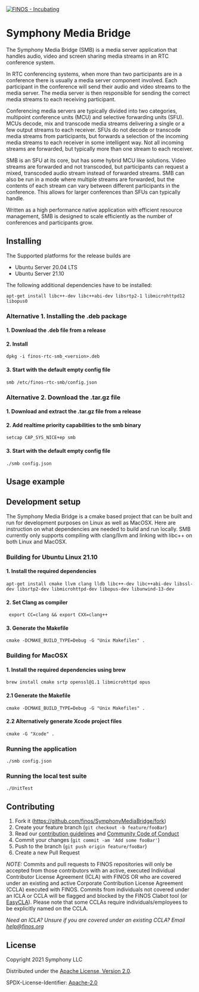 [![FINOS - Incubating](https://cdn.jsdelivr.net/gh/finos/contrib-toolbox@master/images/badge-incubating.svg)](https://finosfoundation.atlassian.net/wiki/display/FINOS/Incubating)



# Symphony Media Bridge

The Symphony Media Bridge (SMB) is a media server application that handles audio, video and screen sharing media streams in an RTC conference system.

In RTC conferencing systems, when more than two participants are in a conference there is usually a media server component involved. Each participant in the conference will send their audio and video streams to the media server. The media server is then responsible for sending the correct media streams to each receiving participant.

Conferencing media servers are typically divided into two categories, multipoint conference units (MCU) and selective forwarding units (SFU).
 MCUs decode, mix and transcode media streams delivering a single or a few output streams to each receiver. SFUs do not decode or transcode media streams from participants, but forwards a selection of the incoming media streams to each receiver in some intelligent way. Not all incoming streams are forwarded, but typically more than one stream to each receiver.

SMB is an SFU at its core, but has some hybrid MCU like solutions. Video streams are forwarded and not transcoded, but participants can request a mixed, transcoded audio stream instead of forwarded streams. SMB can also be run in a mode where multiple streams are forwarded, but the contents of each stream can vary between different participants in the conference. This allows for larger conferences than SFUs can typically handle.

Written as a high performance native application with efficient resource management, SMB is designed to scale efficiently as the number of conferences and participants grow.

## Installing

The Supported platforms for the release builds are
- Ubuntu Server 20.04 LTS
- Ubuntu Server 21.10

The following additional dependencies have to be installed:

```apt-get install libc++-dev libc++abi-dev libsrtp2-1 libmicrohttpd12 libopus0```

### Alternative 1. Installing the .deb package

#### 1. Download the .deb file from a release

#### 2. Install

```dpkg -i finos-rtc-smb_<version>.deb```

#### 3. Start with the default empty config file

```smb /etc/finos-rtc-smb/config.json```

### Alternative 2. Download the .tar.gz file 

#### 1. Download and extract the .tar.gz file from a release

#### 2. Add realtime priority capabilities to the smb binary

```setcap CAP_SYS_NICE+ep smb```

#### 3. Start with the default empty config file

```./smb config.json```


## Usage example

## Development setup

The Symphony Media Bridge is a cmake based project that can be built and run for development purposes on Linux as well as MacOSX. Here are instruction on what dependencies are needed to build and run locally. SMB currently only supports compiling with clang/llvm and linking with libc++ on both Linux and MacOSX.

### Building for Ubuntu Linux 21.10

#### 1. Install the required dependencies

```apt-get install cmake llvm clang lldb libc++-dev libc++abi-dev libssl-dev libsrtp2-dev libmicrohttpd-dev libopus-dev libunwind-13-dev```

#### 2. Set Clang as compiler

``` export CC=clang && export CXX=clang++```

#### 3. Generate the Makefile

```cmake -DCMAKE_BUILD_TYPE=Debug -G "Unix Makefiles" .```


### Building for MacOSX

#### 1. Install the required dependencies using brew

```brew install cmake srtp openssl@1.1 libmicrohttpd opus```

#### 2.1 Generate the Makefile

```cmake -DCMAKE_BUILD_TYPE=Debug -G "Unix Makefiles" .```

#### 2.2 Alternatively generate Xcode project files

```cmake -G "Xcode" .```

### Running the application

``` ./smb config.json ```

### Running the local test suite
```./UnitTest```

## Contributing

1. Fork it (<https://github.com/finos/SymphonyMediaBridge/fork>)
2. Create your feature branch (`git checkout -b feature/fooBar`)
3. Read our [contribution guidelines](.github/CONTRIBUTING.md) and [Community Code of Conduct](https://www.finos.org/code-of-conduct)
4. Commit your changes (`git commit -am 'Add some fooBar'`)
5. Push to the branch (`git push origin feature/fooBar`)
6. Create a new Pull Request

_NOTE:_ Commits and pull requests to FINOS repositories will only be accepted from those contributors with an active, executed Individual Contributor License Agreement (ICLA) with FINOS OR who are covered under an existing and active Corporate Contribution License Agreement (CCLA) executed with FINOS. Commits from individuals not covered under an ICLA or CCLA will be flagged and blocked by the FINOS Clabot tool (or [EasyCLA](https://github.com/finos/community/blob/master/governance/Software-Projects/EasyCLA.md)). Please note that some CCLAs require individuals/employees to be explicitly named on the CCLA.

*Need an ICLA? Unsure if you are covered under an existing CCLA? Email [help@finos.org](mailto:help@finos.org)*


## License

Copyright 2021 Symphony LLC

Distributed under the [Apache License, Version 2.0](http://www.apache.org/licenses/LICENSE-2.0).

SPDX-License-Identifier: [Apache-2.0](https://spdx.org/licenses/Apache-2.0)
